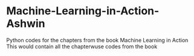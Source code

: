 # Machine-Learning-in-Action-Ashwin
Python codes for the chapters from the book Machine Learning in Action
This would contain all the chapterwuse codes from the book
